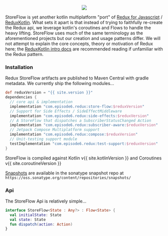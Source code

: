 <p align="center">
    <a href="http://search.maven.org/#search%7Cga%7C1%7Cg%3A%22com.episode6.redux%22"><img src="https://img.shields.io/maven-central/v/com.episode6.redux/store-flow.svg?style=flat-square"></a>
</p>

StoreFlow is yet another kotlin multiplatform "port" of [Redux for Javascript](https://redux.js.org/) / [ReduxKotlin](https://reduxkotlin.org/). What sets it apart is that instead of trying to faithfully re-create the Redux api, we leverage kotlin's coroutines and Flows to handle the heavy lifting. StoreFlow uses much of the same terminology as the aforementioned projects but our creation and usage patterns differ. We will not attempt to explain the core concepts, theory or motivation of Redux here; the [ReduxKotlin intro docs](https://reduxkotlin.org/introduction/core-concepts) are recommended reading if unfamiliar with the Redux pattern.

### Installation
Redux StoreFlow artifacts are published to Maven Central with gradle metadata. We currently ship the following modules...
```groovy
def reduxVersion = "{{ site.version }}"
dependencies {
  // core api & implementation
  implementation "com.episode6.redux:store-flow:$reduxVersion"
  // Support for Side Effects / SideEffectMiddleware
  implementation "com.episode6.redux:side-effects:$reduxVersion"
  // A StoreFlow that dispatches a SubscriberStatusChanged Action
  implementation "com.episode6.redux:subscriber-aware:$reduxVersion"
  // Jetpack Compose Multiplatform support
  implementation "com.episode6.redux:compose:$reduxVersion"
  // Unit-testing support module
  testImplementation "com.episode6.redux:test-support:$reduxVersion"
}
```
StoreFlow is compiled against Kotlin v{{ site.kotlinVersion }} and Coroutines v{{ site.coroutineVersion }}

[Snapshots](docs/main/) are available in the sonatype snapshot repo at `https://oss.sonatype.org/content/repositories/snapshots/`

### Api

The StoreFlow Api is relatively simple...
```kotlin
interface StoreFlow<State : Any?> : Flow<State> {
  val initialState: State
  val state: State
  fun dispatch(action: Action)
}
```

